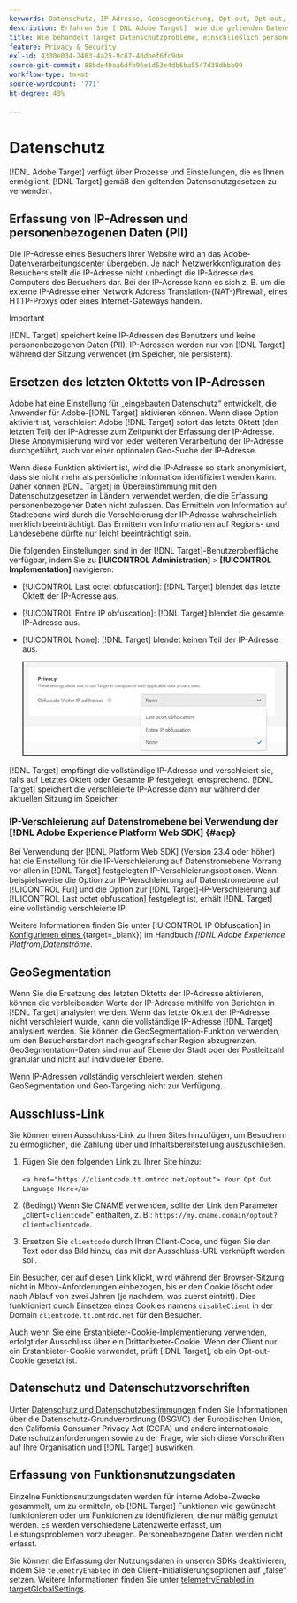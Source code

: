 ```yaml
---
keywords: Datenschutz, IP-Adresse, Geosegmentierung, Opt-out, Opt-out, Opt-out, Datenschutz, gesetzliche Bestimmungen, Vorschriften, DSGVO, CCPA, Datenschutz, personenbezogene Daten, PII
description: Erfahren Sie [!DNL Adobe Target]  wie die geltenden Datenschutzgesetze, einschließlich der Erfassung und Verarbeitung von IP-Adressen, personenbezogenen Daten und Opt-out-Anweisungen, erfüllt.
title: Wie behandelt Target Datenschutzprobleme, einschließlich personenbezogener Daten?
feature: Privacy & Security
exl-id: 4330e034-2483-4a25-9c87-48dbef6fc9de
source-git-commit: 88bde40aa6dfb96e1d53e4db6ba5547d38dbbb99
workflow-type: tm+mt
source-wordcount: '771'
ht-degree: 43%

---
```


# Datenschutz

[!DNL Adobe Target] verfügt über Prozesse und Einstellungen, die es Ihnen ermöglicht, [!DNL Target] gemäß den geltenden Datenschutzgesetzen zu verwenden.

## Erfassung von IP-Adressen und personenbezogenen Daten (PII)

Die IP-Adresse eines Besuchers Ihrer Website wird an das Adobe-Datenverarbeitungscenter übergeben. Je nach Netzwerkkonfiguration des Besuchers stellt die IP-Adresse nicht unbedingt die IP-Adresse des Computers des Besuchers dar. Bei der IP-Adresse kann es sich z. B. um die externe IP-Adresse einer Network Address Translation-(NAT-)Firewall, eines HTTP-Proxys oder eines Internet-Gateways handeln.

>[!IMPORTANT]
>
>[!DNL Target] speichert keine IP-Adressen des Benutzers und keine personenbezogenen Daten (PII). IP-Adressen werden nur von [!DNL Target] während der Sitzung verwendet (im Speicher, nie persistent).

## Ersetzen des letzten Oktetts von IP-Adressen

Adobe hat eine Einstellung für „eingebauten Datenschutz“ entwickelt, die Anwender für Adobe-[!DNL Target] aktivieren können. Wenn diese Option aktiviert ist, verschleiert Adobe [!DNL Target] sofort das letzte Oktett (den letzten Teil) der IP-Adresse zum Zeitpunkt der Erfassung der IP-Adresse. Diese Anonymisierung wird vor jeder weiteren Verarbeitung der IP-Adresse durchgeführt, auch vor einer optionalen Geo-Suche der IP-Adresse.

Wenn diese Funktion aktiviert ist, wird die IP-Adresse so stark anonymisiert, dass sie nicht mehr als persönliche Information identifiziert werden kann. Daher können [!DNL Target] in Übereinstimmung mit den Datenschutzgesetzen in Ländern verwendet werden, die die Erfassung personenbezogener Daten nicht zulassen. Das Ermitteln von Information auf Stadtebene wird durch die Verschleierung der IP-Adresse wahrscheinlich merklich beeinträchtigt. Das Ermitteln von Informationen auf Regions- und Landesebene dürfte nur leicht beeinträchtigt sein.

Die folgenden Einstellungen sind in der [!DNL Target]-Benutzeroberfläche verfügbar, indem Sie zu **[!UICONTROL Administration]** > **[!UICONTROL Implementation]** navigieren:

* [!UICONTROL Last octet obfuscation]: [!DNL Target] blendet das letzte Oktett der IP-Adresse aus.
* [!UICONTROL Entire IP obfuscation]: [!DNL Target] blendet die gesamte IP-Adresse aus.
* [!UICONTROL None]: [!DNL Target] blendet keinen Teil der IP-Adresse aus.

  ![obfuscate-ip-options](assets/obfuscate-ip.png)

[!DNL Target] empfängt die vollständige IP-Adresse und verschleiert sie, falls auf Letztes Oktett oder Gesamte IP festgelegt, entsprechend. [!DNL Target] speichert die verschleierte IP-Adresse dann nur während der aktuellen Sitzung im Speicher.

### IP-Verschleierung auf Datenstromebene bei Verwendung der [!DNL Adobe Experience Platform Web SDK] {#aep}

Bei Verwendung der [!DNL Platform Web SDK] (Version 23.4 oder höher) hat die Einstellung für die IP-Verschleierung auf Datenstromebene Vorrang vor allen in [!DNL Target] festgelegten IP-Verschleierungsoptionen. Wenn beispielsweise die Option zur IP-Verschleierung auf Datenstromebene auf [!UICONTROL Full] und die Option zur [!DNL Target]-IP-Verschleierung auf [!UICONTROL Last octet obfuscation] festgelegt ist, erhält [!DNL Target] eine vollständig verschleierte IP.

Weitere Informationen finden Sie unter [!UICONTROL IP Obfuscation] in [Konfigurieren eines &#x200B;](https://experienceleague.adobe.com/docs/experience-platform/datastreams/configure.html?lang=de){target=_blank}) im Handbuch *[!DNL Adobe Experience Platfrom]Datenströme*.

## GeoSegmentation

Wenn Sie die Ersetzung des letzten Oktetts der IP-Adresse aktivieren, können die verbleibenden Werte der IP-Adresse mithilfe von Berichten in [!DNL Target] analysiert werden. Wenn das letzte Oktett der IP-Adresse nicht verschleiert wurde, kann die vollständige IP-Adresse [!DNL Target] analysiert werden. Sie können die GeoSegmentation-Funktion verwenden, um den Besucherstandort nach geografischer Region abzugrenzen. GeoSegmentation-Daten sind nur auf Ebene der Stadt oder der Postleitzahl granular und nicht auf individueller Ebene.

Wenn IP-Adressen vollständig verschleiert werden, stehen GeoSegmentation und Geo-Targeting nicht zur Verfügung.

## Ausschluss-Link

Sie können einen Ausschluss-Link zu Ihren Sites hinzufügen, um Besuchern zu ermöglichen, die Zählung über und Inhaltsbereitstellung auszuschließen.

1. Fügen Sie den folgenden Link zu Ihrer Site hinzu:

   `<a href="https://clientcode.tt.omtrdc.net/optout"> Your Opt Out Language Here</a>`

1. (Bedingt) Wenn Sie CNAME verwenden, sollte der Link den Parameter „client=`clientcode`&quot; enthalten, z. B.:
   `https://my.cname.domain/optout?client=clientcode`.

1. Ersetzen Sie `clientcode` durch Ihren Client-Code, und fügen Sie den Text oder das Bild hinzu, das mit der Ausschluss-URL verknüpft werden soll.

Ein Besucher, der auf diesen Link klickt, wird während der Browser-Sitzung nicht in Mbox-Anforderungen einbezogen, bis er den Cookie löscht oder nach Ablauf von zwei Jahren (je nachdem, was zuerst eintritt). Dies funktioniert durch Einsetzen eines Cookies namens `disableClient` in der Domain `clientcode.tt.omtrdc.net` für den Besucher.

Auch wenn Sie eine Erstanbieter-Cookie-Implementierung verwenden, erfolgt der Ausschluss über ein Drittanbieter-Cookie. Wenn der Client nur ein Erstanbieter-Cookie verwendet, prüft [!DNL Target], ob ein Opt-out-Cookie gesetzt ist.

## Datenschutz und Datenschutzvorschriften

Unter [Datenschutz und Datenschutzbestimmungen](/help/dev/before-implement/privacy/cmp-privacy-and-general-data-protection-regulation.md) finden Sie Informationen über die Datenschutz-Grundverordnung (DSGVO) der Europäischen Union, den California Consumer Privacy Act (CCPA) und andere internationale Datenschutzanforderungen sowie zu der Frage, wie sich diese Vorschriften auf Ihre Organisation und [!DNL Target] auswirken.

## Erfassung von Funktionsnutzungsdaten

Einzelne Funktionsnutzungsdaten werden für interne Adobe-Zwecke gesammelt, um zu ermitteln, ob [!DNL Target] Funktionen wie gewünscht funktionieren oder um Funktionen zu identifizieren, die nur mäßig genutzt werden. Es werden verschiedene Latenzwerte erfasst, um Leistungsproblemen vorzubeugen. Personenbezogene Daten werden nicht erfasst.

Sie können die Erfassung der Nutzungsdaten in unseren SDKs deaktivieren, indem Sie `telemetryEnabled` in den Client-Initialisierungsoptionen auf „false“ setzen. Weitere Informationen finden Sie unter [telemetryEnabled in targetGlobalSettings](/help/dev/implement/client-side/atjs/atjs-functions/targetglobalsettings.md#telemetryenabled).
